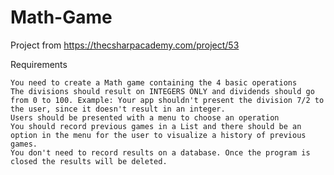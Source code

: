 # Math-Game
Project from https://thecsharpacademy.com/project/53

Requirements

    You need to create a Math game containing the 4 basic operations
    The divisions should result on INTEGERS ONLY and dividends should go from 0 to 100. Example: Your app shouldn't present the division 7/2 to the user, since it doesn't result in an integer.
    Users should be presented with a menu to choose an operation
    You should record previous games in a List and there should be an option in the menu for the user to visualize a history of previous games.
    You don't need to record results on a database. Once the program is closed the results will be deleted.
